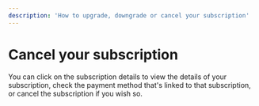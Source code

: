 ```yaml
---
description: 'How to upgrade, downgrade or cancel your subscription'
---
```


# Cancel your subscription

You can click on the subscription details to view the details of your subscription, check the payment method that's linked to that subscription, or cancel the subscription if you wish so.

